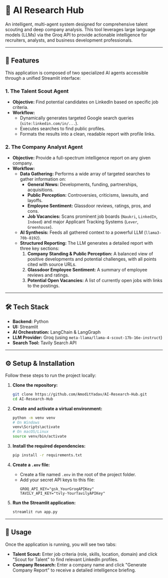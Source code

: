 # 🤖 AI Research Hub

An intelligent, multi-agent system designed for comprehensive talent scouting and deep company analysis. This tool leverages large language models (LLMs) via the Groq API to provide actionable intelligence for recruiters, analysts, and business development professionals.

---

## 🚀 Features

This application is composed of two specialized AI agents accessible through a unified Streamlit interface:

### 1. The Talent Scout Agent
-   **Objective:** Find potential candidates on LinkedIn based on specific job criteria.
-   **Workflow:**
    -   Dynamically generates targeted Google search queries (`site:linkedin.com/in/...`).
    -   Executes searches to find public profiles.
    -   Formats the results into a clean, readable report with profile links.

### 2. The Company Analyst Agent
-   **Objective:** Provide a full-spectrum intelligence report on any given company.
-   **Workflow:**
    -   **Data Gathering:** Performs a wide array of targeted searches to gather information on:
        -   **General News:** Developments, funding, partnerships, acquisitions.
        -   **Public Perception:** Controversies, criticisms, lawsuits, and layoffs.
        -   **Employee Sentiment:** Glassdoor reviews, ratings, pros, and cons.
        -   **Job Vacancies:** Scans prominent job boards (`Naukri`, `LinkedIn`, `Indeed`) and major Applicant Tracking Systems (`Lever`, `Greenhouse`).
    -   **AI Synthesis:** Feeds all gathered context to a powerful LLM (`llama3-70b-8192`).
    -   **Structured Reporting:** The LLM generates a detailed report with three key sections:
        1.  **Company Standing & Public Perception:** A balanced view of positive developments and potential challenges, with all points cited with source URLs.
        2.  **Glassdoor Employee Sentiment:** A summary of employee reviews and ratings.
        3.  **Potential Open Vacancies:** A list of currently open jobs with links to the postings.

---

## 🛠️ Tech Stack

-   **Backend:** Python
-   **UI:** Streamlit
-   **AI Orchestration:** LangChain & LangGraph
-   **LLM Provider:** Groq (using `meta-llama/llama-4-scout-17b-16e-instruct`)
-   **Search Tool:** Tavily Search API

---

## ⚙️ Setup & Installation

Follow these steps to run the project locally:

1.  **Clone the repository:**
    ```bash
    git clone https://github.com/AmoditYadav/AI-Research-Hub.git
    cd AI-Research-Hub
    ```

2.  **Create and activate a virtual environment:**
    ```bash
    python -m venv venv
    # On Windows
    venv\Scripts\activate
    # On macOS/Linux
    source venv/bin/activate
    ```

3.  **Install the required dependencies:**
    ```bash
    pip install -r requirements.txt
    ```

4.  **Create a `.env` file:**
    -   Create a file named `.env` in the root of the project folder.
    -   Add your secret API keys to this file:
        ```
        GROQ_API_KEY="gsk_YourGroqAPIKey"
        TAVILY_API_KEY="tvly-YourTavilyAPIKey"
        ```

5.  **Run the Streamlit application:**
    ```bash
    streamlit run app.py
    ```

---

## 📖 Usage

Once the application is running, you will see two tabs:

-   **Talent Scout:** Enter job criteria (role, skills, location, domain) and click "Scout for Talent" to find relevant LinkedIn profiles.
-   **Company Research:** Enter a company name and click "Generate Company Report" to receive a detailed intelligence briefing.
